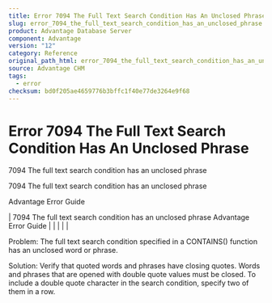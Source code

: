 ```yaml
---
title: Error 7094 The Full Text Search Condition Has An Unclosed Phrase
slug: error_7094_the_full_text_search_condition_has_an_unclosed_phrase
product: Advantage Database Server
component: Advantage
version: "12"
category: Reference
original_path_html: error_7094_the_full_text_search_condition_has_an_unclosed_phrase.htm
source: Advantage CHM
tags:
  - error
checksum: bd0f205ae4659776b3bffc1f40e77de3264e9f68
---
```


# Error 7094 The Full Text Search Condition Has An Unclosed Phrase

7094 The full text search condition has an unclosed phrase

7094 The full text search condition has an unclosed phrase

Advantage Error Guide

| 7094 The full text search condition has an unclosed phrase  Advantage Error Guide |  |  |  |  |

Problem: The full text search condition specified in a CONTAINS() function has an unclosed word or phrase.

Solution: Verify that quoted words and phrases have closing quotes. Words and phrases that are opened with double quote values must be closed. To include a double quote character in the search condition, specify two of them in a row.
